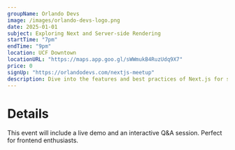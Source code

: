 ```yaml
---
groupName: Orlando Devs
image: /images/orlando-devs-logo.png
date: 2025-01-01
subject: Exploring Next and Server-side Rendering
startTime: "7pm"
endTime: "9pm"
location: UCF Downtown
locationURL: "https://maps.app.goo.gl/sWWmukB4RuzUdq9X7"
price: 0
signUp: "https://orlandodevs.com/nextjs-meetup"
description: Dive into the features and best practices of Next.js for server-side rendering and static site generation.
---
```


# Details

This event will include a live demo and an interactive Q&A session. Perfect for frontend enthusiasts.
